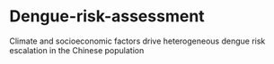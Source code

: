 # Dengue-risk-assessment
Climate and socioeconomic factors drive heterogeneous dengue risk escalation in the Chinese population
